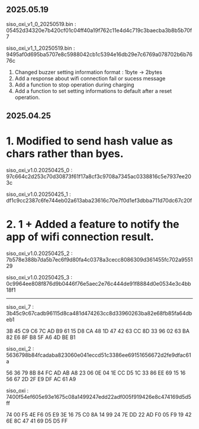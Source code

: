 ## 2025.05.19 ####################################################################################

siso_oxi_v1_0_20250519.bin : 05452d34320e7b420cf01c04ff40a19f762c11e4d4c719c3baecba3b8b5b70f7

siso_oxi_v1_1_20250519.bin : 9495af0d695ba5707e8c5988042cb1c5394e16db29e7c6769a078702b6b7676c

1. Changed buzzer setting information format : 1byte -> 2bytes  
2. Add a response about wifi connection fail or sucess message
3. Add a function to stop operation during charging
4. Add a function to set setting informations to default after a reset operation.  


## 2025.04.25 ####################################################################################

# 1. Modified to send hash value as chars rather than byes. 

siso_oxi_v1.0.20250425_0 : 97c664c2d253c70d30873f61f17a8cf3c9708a7345ac0338816c5e7937ee203c

siso_oxi_v1.0.20250425_1 : df1c9cc2387c6fe744eb02a613aba23616c70e7f0d1ef3dbba711d70dc67c20f


# 2. 1 + Added a feature to notify the app of wifi connection result.

siso_oxi_v1.0.20250425_2 : 7b578e388b7da5b7ec6f9d80fa4c0378a3cecc8086309d361455fc702a955129

siso_oxi_v1.0.20250425_3 : 0c9964ee808f876d9b0446f76e5aec2e76c444de91f8884d0e0534e3c4bb18f1

---------------------------------------------
siso_oxi_7 : 3b45c9c67cadb96115d8ca481d474263cc8d33960263ba82e68fb85fa64dbeb1

3B 45 C9 C6 7C AD B9 61 15 D8 CA 48 1D 47 42 63 CC 8D 33 96 02 63 BA 82 E6 8F B8 5F A6 4D BE B1

siso_oxi_2 : 5636798b84fcadaba823060e041eccd51c3386ee69151656672d2fe9dfac61a

56 36 79 8B 84 FC AD AB A8 23 06 0E 04 1E CC D5 1C 33 86 EE 69 15 16 56 67 2D 2F E9 DF AC 61 A9

siso_oxi : 7400f54ef605e93e1675c08a1499247edd22adf005f919426e8c474169d5d5ff

74 00 F5 4E F6 05 E9 3E 16 75 C0 8A 14 99 24 7E DD 22 AD F0 05 F9 19 42 6E 8C 47 41 69 D5 D5 FF
